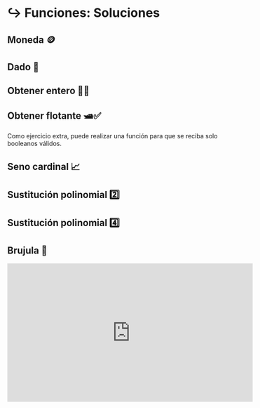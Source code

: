 # ↪ Funciones: Soluciones

## Moneda 🪙

<script src="https://gist.github.com/sivanahamer/770817d6c8d9ebf172188b13d440e173.js?file=moneda.py"></script>

## Dado 🎲

<script src="https://gist.github.com/sivanahamer/770817d6c8d9ebf172188b13d440e173.js?file=dado.py"></script>

## Obtener entero 🔢✅

<script src="https://gist.github.com/sivanahamer/770817d6c8d9ebf172188b13d440e173.js?file=obtener_entero.py"></script>

## Obtener flotante 🛥️✅

<script src="https://gist.github.com/sivanahamer/770817d6c8d9ebf172188b13d440e173.js?file=obtener_flotante.py"></script>

<div class="alert alert-primary" role="alert">
Como ejercicio extra, puede realizar una función para que se reciba solo booleanos válidos.
</div>

## Seno cardinal 📈

<script src="https://gist.github.com/sivanahamer/770817d6c8d9ebf172188b13d440e173.js?file=seno.py"></script>

## Sustitución polinomial 2️⃣

<script src="https://gist.github.com/sivanahamer/770817d6c8d9ebf172188b13d440e173.js?file=pol2.py"></script>

## Sustitución polinomial 4️⃣

<script src="https://gist.github.com/sivanahamer/770817d6c8d9ebf172188b13d440e173.js?file=pol4.py"></script>

## Brujula 🧭

<script src="https://gist.github.com/sivanahamer/770817d6c8d9ebf172188b13d440e173.js?file=brujula.py"></script>

<iframe width="560" height="315" src="https://www.youtube.com/embed/7uBqNgxAuBA" title="YouTube video player" frameborder="0" allow="accelerometer; autoplay; clipboard-write; encrypted-media; gyroscope; picture-in-picture" allowfullscreen></iframe>